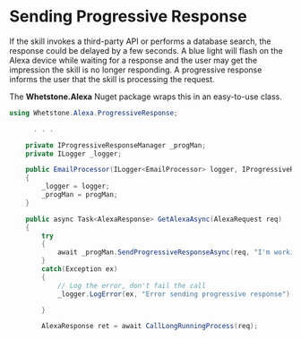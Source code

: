 # Sending Progressive Response

If the skill invokes a third-party API or performs a database search, the response could be delayed by a few seconds. A blue light will flash on the Alexa device while waiting for a response and the user may get the impression the skill is no longer responding. 
A progressive response informs the user that the skill is processing the request. 

The **Whetstone.Alexa** Nuget package wraps this in an easy-to-use class.

```csharp
using Whetstone.Alexa.ProgressiveResponse;

      . . .

    private IProgressiveResponseManager _progMan;
    private ILogger _logger;

    public EmailProcessor(ILogger<EmailProcessor> logger, IProgressiveResponseManager progMan)
    {
        _logger = logger;
        _progMan = progMan;
    }

    public async Task<AlexaResponse> GetAlexaAsync(AlexaRequest req)
    {
        try
        {
            await _progMan.SendProgressiveResponseAsync(req, "I'm working on it");
        }
        catch(Exception ex)
        {
            // Log the error, don't fail the call
            _logger.LogError(ex, "Error sending progressive response");

        }

        AlexaResponse ret = await CallLongRunningProcess(req);
```
